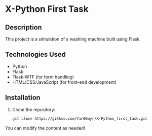 # X-Python First Task

## Description

This project is a simulation of a washing machine built using Flask.

## Technologies Used

- Python
- Flask
- Flask-WTF (for form handling)
- HTML/CSS/JavaScript (for front-end development)

## Installation

1. Clone the repository:

   ```bash
   git clone https://github.com/Yar00myr/X-Python_first_task.git

You can modify the content as needed!
